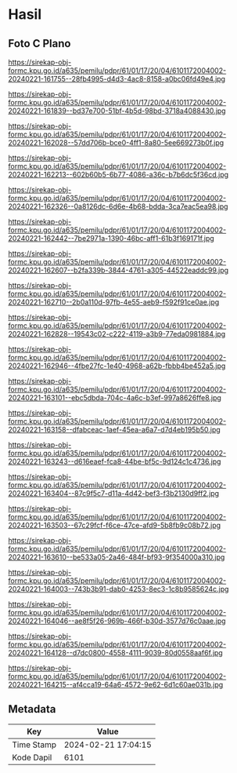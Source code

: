 # Hasil

## Foto C Plano

https://sirekap-obj-formc.kpu.go.id/a635/pemilu/pdpr/61/01/17/20/04/6101172004002-20240221-161755--28fb4995-d4d3-4ac8-8158-a0bc06fd49e4.jpg

https://sirekap-obj-formc.kpu.go.id/a635/pemilu/pdpr/61/01/17/20/04/6101172004002-20240221-161839--bd37e700-51bf-4b5d-98bd-3718a4088430.jpg

https://sirekap-obj-formc.kpu.go.id/a635/pemilu/pdpr/61/01/17/20/04/6101172004002-20240221-162028--57dd706b-bce0-4ff1-8a80-5ee669273b0f.jpg

https://sirekap-obj-formc.kpu.go.id/a635/pemilu/pdpr/61/01/17/20/04/6101172004002-20240221-162213--602b60b5-6b77-4086-a36c-b7b6dc5f36cd.jpg

https://sirekap-obj-formc.kpu.go.id/a635/pemilu/pdpr/61/01/17/20/04/6101172004002-20240221-162326--0a8126dc-6d6e-4b68-bdda-3ca7eac5ea98.jpg

https://sirekap-obj-formc.kpu.go.id/a635/pemilu/pdpr/61/01/17/20/04/6101172004002-20240221-162442--7be2971a-1390-46bc-aff1-61b3f169171f.jpg

https://sirekap-obj-formc.kpu.go.id/a635/pemilu/pdpr/61/01/17/20/04/6101172004002-20240221-162607--b2fa339b-3844-4761-a305-44522eaddc99.jpg

https://sirekap-obj-formc.kpu.go.id/a635/pemilu/pdpr/61/01/17/20/04/6101172004002-20240221-162710--2b0a110d-97fb-4e55-aeb9-f592f91ce0ae.jpg

https://sirekap-obj-formc.kpu.go.id/a635/pemilu/pdpr/61/01/17/20/04/6101172004002-20240221-162828--19543c02-c222-4119-a3b9-77eda0981884.jpg

https://sirekap-obj-formc.kpu.go.id/a635/pemilu/pdpr/61/01/17/20/04/6101172004002-20240221-162946--4fbe27fc-1e40-4968-a62b-fbbb4be452a5.jpg

https://sirekap-obj-formc.kpu.go.id/a635/pemilu/pdpr/61/01/17/20/04/6101172004002-20240221-163101--ebc5dbda-704c-4a6c-b3ef-997a8626ffe8.jpg

https://sirekap-obj-formc.kpu.go.id/a635/pemilu/pdpr/61/01/17/20/04/6101172004002-20240221-163158--dfabceac-1aef-45ea-a6a7-d7d4eb195b50.jpg

https://sirekap-obj-formc.kpu.go.id/a635/pemilu/pdpr/61/01/17/20/04/6101172004002-20240221-163243--d616eaef-fca8-44be-bf5c-9d124c1c4736.jpg

https://sirekap-obj-formc.kpu.go.id/a635/pemilu/pdpr/61/01/17/20/04/6101172004002-20240221-163404--87c9f5c7-d11a-4d42-bef3-f3b2130d9ff2.jpg

https://sirekap-obj-formc.kpu.go.id/a635/pemilu/pdpr/61/01/17/20/04/6101172004002-20240221-163503--67c29fcf-f6ce-47ce-afd9-5b8fb9c08b72.jpg

https://sirekap-obj-formc.kpu.go.id/a635/pemilu/pdpr/61/01/17/20/04/6101172004002-20240221-163610--be533a05-2a46-484f-bf93-9f354000a310.jpg

https://sirekap-obj-formc.kpu.go.id/a635/pemilu/pdpr/61/01/17/20/04/6101172004002-20240221-164003--743b3b91-dab0-4253-8ec3-1c8b9585624c.jpg

https://sirekap-obj-formc.kpu.go.id/a635/pemilu/pdpr/61/01/17/20/04/6101172004002-20240221-164046--ae8f5f26-969b-466f-b30d-3577d76c0aae.jpg

https://sirekap-obj-formc.kpu.go.id/a635/pemilu/pdpr/61/01/17/20/04/6101172004002-20240221-164128--d7dc0800-4558-4111-9039-80d0558aaf6f.jpg

https://sirekap-obj-formc.kpu.go.id/a635/pemilu/pdpr/61/01/17/20/04/6101172004002-20240221-164215--af4cca19-64a6-4572-9e62-6d1c60ae031b.jpg


## Metadata

| Key        | Value               |
| ---------- | ------------------- |
| Time Stamp | 2024-02-21 17:04:15 |
| Kode Dapil | 6101                |



